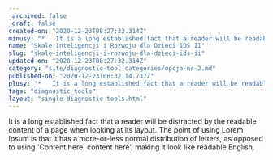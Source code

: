 ```yaml
---
_archived: false
_draft: false
created-on: "2020-12-23T08:27:32.314Z"
minusy: "*   It is a long established fact that a reader will be readable. It is a long established fact that a reader will be readable.\n*   It is a long established fact that a reader will be readable.\n*   It is a long established fact that a reader will be readable."
name: "Skale Inteligencji i Rozwoju dla Dzieci IDS II"
slug: "skale-inteligencji-i-rozwoju-dla-dzieci-ids-ii"
updated-on: "2020-12-23T08:27:32.314Z"
category: "site/diagnostic-tool-categories/opcja-nr-2.md"
published-on: "2020-12-23T08:32:14.737Z"
plusy: "*   It is a long established fact that a reader will be readable. It is a long established fact that a reader will be readable.\n*   It is a long established fact that a reader will be readable.\n*   It is a long established fact that a reader will be readable."
tags: "diagnostic_tools"
layout: "single-diagnostic-tools.html"
---
```


It is a long established fact that a reader will be distracted by the readable content of a page when looking at its layout. The point of using Lorem Ipsum is that it has a more-or-less normal distribution of letters, as opposed to using 'Content here, content here', making it look like readable English.
